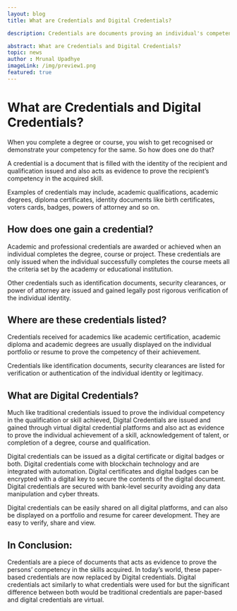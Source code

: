 ```yaml
---
layout: blog
title: What are Credentials and Digital Credentials?

description: Credentials are documents proving an individual's competency. Digital credentials are virtual versions, easily shareable and verifiable.

abstract: What are Credentials and Digital Credentials?
topic: news
author : Mrunal Upadhye
imageLink: /img/preview1.png
featured: true
---
```


# What are Credentials and Digital Credentials?


When you complete a degree or course, you wish to get recognised or demonstrate your competency for the same. So how does one do that?

A credential is a document that is filled with the identity of the recipient and qualification issued and also acts as evidence to prove the recipient’s competency in the acquired skill.

Examples of credentials may include, academic qualifications, academic degrees, diploma certificates, identity documents like birth certificates, voters cards,  badges, powers of attorney and so on.

## How does one gain a credential?

Academic and professional credentials are awarded or achieved when an individual completes the degree, course or project. These credentials are only issued when the individual successfully completes the course meets all the criteria set by the academy or educational institution.

Other credentials such as identification documents, security clearances, or power of attorney are issued and gained legally post rigorous verification of the individual identity.

## Where are these credentials listed?

Credentials received for academics like academic certification, academic diploma and academic degrees are usually displayed on the individual portfolio or resume to prove the competency of their achievement.

Credentials like identification documents, security clearances are listed for verification or authentication of the individual identity or legitimacy.

## What are Digital Credentials?

Much like traditional credentials issued to prove the individual competency in the qualification or skill achieved, Digital Credentials are issued and gained through virtual digital credential platforms and also act as evidence to prove the individual achievement of a skill, acknowledgement of talent, or completion of a degree, course and qualification.

Digital credentials can be issued as a digital certificate or digital badges or both. Digital credentials come with blockchain technology and are integrated with automation. Digital certificates and digital badges can be encrypted with a digital key to secure the contents of the digital document. Digital credentials are secured with bank-level security avoiding any data manipulation and cyber threats.

Digital credentials can be easily shared on all digital platforms, and can also be displayed on a portfolio and resume for career development. They are easy to verify, share and view.

## In Conclusion:

Credentials are a piece of documents that acts as evidence to prove the persons’ competency in the skills acquired. In today’s world, these paper-based credentials are now replaced by Digital credentials. Digital credentials act similarly to what credentials were used for but the significant difference between both would be traditional credentials are paper-based and digital credentials are virtual.




